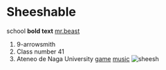 # Sheeshable
school
**bold text**
	[mr.beast](https://youtu.be/urtFrxDUV6c)
  1. 9-arrowsmith
2. Class number 41
3. Ateneo de Naga University
	[game](https://krunker.io/?game)
		[music](https://youtu.be/Ri2v_1Zu9SE)
![sheesh](file:///C:/Users/Zane/Downloads/download%20(1).jpg)
